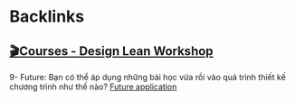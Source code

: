 
# Backlinks
## [🎬Courses - Design Lean Workshop](<🎬Courses - Design Lean Workshop.md>)
9- Future: Bạn có thể áp dụng những bài học vừa rồi vào quá trình thiết kế chương trình như thế nào? [Future application](<Future application.md>)

